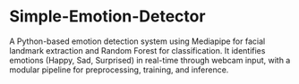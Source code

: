 # Simple-Emotion-Detector
A Python-based emotion detection system using Mediapipe for facial landmark extraction and Random Forest for classification. It identifies emotions (Happy, Sad, Surprised) in real-time through webcam input, with a modular pipeline for preprocessing, training, and inference.
